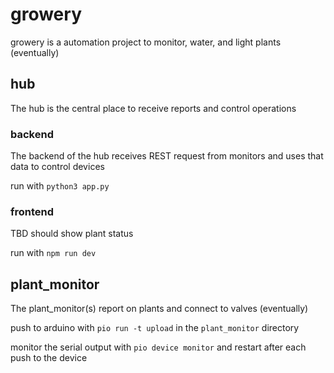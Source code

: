 # growery

growery is a automation project to monitor, water, and light plants (eventually)

## hub
The hub is the central place to receive reports and control operations

### backend
The backend of the hub receives REST request from monitors and uses that data to control devices

run with `python3 app.py`

### frontend
TBD should show plant status

run with `npm run dev`

## plant_monitor
The plant_monitor(s) report on plants and connect to valves (eventually)

push to arduino with `pio run -t upload` in the `plant_monitor` directory

monitor the serial output with `pio device monitor` and restart after each push to the device